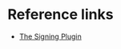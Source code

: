 # Reference links
* [The Signing Plugin](https://docs.gradle.org/current/userguide/signing_plugin.html)